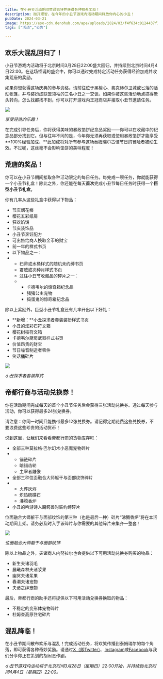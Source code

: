 ```yaml
---
title: 在小丑节活动期间赞颂疯狂并获得各种额外奖励！
description: 抛开理智，在今年的小丑节游戏内活动期间释放你内心的小丑！
pubDate: 2024-03-21
image: https://eso-cdn.denohub.com/ape/uploads/2024/03/f4f634c8124437f159d23b27c0bb2069.jpg
tags: ["活动","公告"]

---
```


## 欢乐大混乱回归了！

小丑节游戏内活动将于北京时间3月28日22:00盛大回归，并持续到北京时间4月4日22:00。在这场怪诞的盛会中，你可以通过完成特定活动任务获得经验加成并收集荒唐的奖励。

如果你想获得这场庆典的参与资格，请前往位于黑檀心、弗克赫尔卫城或匕落的活动帐篷，并与装扮成联盟领袖的三名小丑之一交谈。如果你被这些活动地点搞得晕头转向，怎么找都找不到，你可以打开游戏内王冠商店并接取小丑节邀请任务。

![](https://eso-cdn.denohub.com/ape/uploads/2024/03/a841edbe235f95e2366218f317053f4f.jpg)

<p class="text-gray-500 text-sm text-center"><i>享受轻佻的乐趣！</i></p>

在完成引导任务后，你将获得美味的暴政馅饼纪念品奖励——你可以在收藏中的纪念品部分找到它。但与往年不同的是，今年你无须再获取或使用暴政馅饼才能享受**100%经验加成，**此加成将对所有参与这场泰姆瑞尔古怪节日的冒险者被动生效。不过呢，这丝毫不会影响馅饼的美味程度！

## 荒唐的奖品！

你可以在小丑节期间接取各种活动限定的每日任务。每完成一项任务，你就能获得一个小丑节礼盒！除此之外，你还能在每天**首次**完成小丑节每日任务时获得一个**巨型小丑节礼盒**。

你有几率从这些礼盒中获得以下物品：

- 节庆烟花棒
- 樱花五彩纸屑
- 狂欢馅饼
- 节庆装饰品
- 小丑节烹饪配方
- 可出售给商人换取金币的财宝
- 前一年的样式书页
- 以下物品之一：
-
  - 扫帚或水桶样式的随机未约缚书页
  - 君威或次种月样式书页
  - 过往小丑节收藏品的碎片之一：
  -
    - 卡德韦尔的惊奇箱纪念品
    - 猪猪公主宠物
    - 捣蛋鬼的惊奇箱纪念品

除以上奖励外，巨型小丑节礼盒还有几率开出以下好礼：

- **新增：**小丑探求者套装装扮样式书页
- 小丑的炫彩石符文箱
- 樱花树枝符文箱
- 卡德韦尔厨房武器样式书页
- 价值昂贵的财宝
- 节日噪音制造者零件
- 笑话桶碎片

![](https://eso-cdn.denohub.com/ape/uploads/2024/03/074627046a67d17c855b87800d60e3b5.jpg)

<p class="text-gray-500 text-sm text-center"><i>小丑探求者套装样式</i></p>

## 帝都行商与活动兑换券！

你在活动期间完成每天的首个小丑节任务后会获得三张活动兑换券。通过每天参与活动，你可以获得最多24张兑换券。

请注意：你同一时间只能携带最多12张兑换券。请记得定期花费这些兑换券，不要浪费这些珍贵的活动货币！

说到这里，让我们来看看帝都行商的货物库存吧：

- 全部三种莫拉格·巴尔幻术小恶魔宠物碎片
-
  - 锚链碎片
  - 暗锚齿轮
  - 主宰者雕像
- 全部三种位面融合大师躯干与面部纹饰碎片 
-
  - 火葬灰烬
  - 炽热硫磺石
  - 沸腾香炉
- 小丑的吟游诗人魔鳄兽时装约缚碎片

位面融合大师躯干与面部纹饰的第三种（也是最后一种）碎片“沸腾香炉”将在本活动期间上架。请务必及时入手该碎片与你需要的其他碎片来集齐一整套！

![](https://eso-cdn.denohub.com/ape/uploads/2024/03/e0387d9f83e7db61b25a2ef260a040a3.jpg)

<p class="text-gray-500 text-sm text-center"><i>位面融合大师躯干与面部纹饰 </i></p>

除以上物品之外，夫诸商人内努拉尔也会提供以下可用活动兑换券购买的物品：

- 新生夫诸羽毛
- 晨曦森林夫诸浆果
- 幽冥夫诸浆果
- 春潮夫诸宠物
- 夫诸之绊宠物

最后，帝都行商的助手还将提供以下可用活动兑换券换取的物品：

- 不稳定的变形体宠物碎片
- 杜姆查高原住宅碎片

## 混乱降临！

在小丑节期间散布欢乐与混乱！完成活动任务，将欢笑传播到泰姆瑞尔的每个角落，即可获得各种奇妙奖励。请通过[X（即Twitter）](https://twitter.com/TESOnline)、[Instagram](https://www.instagram.com/elderscrollsonline/)或[Facebook](https://www.facebook.com/ElderScrollsOnline)与我们分享你正在策划的胡闹恶作剧。

_小丑节游戏内活动将于北京时间3月28日（星期四）22:00开始，并持续到北京时间4月4日（星期四）22:00。_
